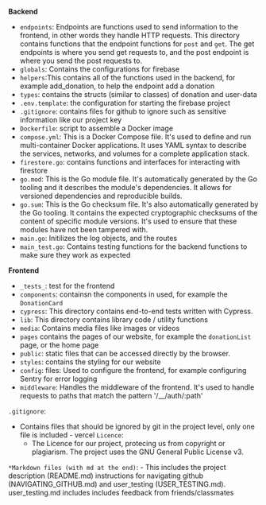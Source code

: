 **Backend**
  - `endpoints`: Endpoints are functions used to send information to the frontend, in other words they handle HTTP requests. This directory contains functions that the endpoint functions for `post` and `get`. The get endpoints is where you send get requests to, and the post endpoint is where you send the post requests to. 
  - `globals`: Contains the configurations for firebase
  - `helpers`:This contains all of the functions used in the backend, for example add_donation, to help the endpoint add a donation
  - `types`: contains the structs (similar to classes) of donation and user-data
  - `.env.template`: the configuration for starting the firebase project
  - `.gitignore`: contains files for github to ignore such as sensitive information like our project key
  - `Dockerfile`: script to assemble a Docker image
  - `compose.yml`: This is a Docker Compose file. It's used to define and run multi-container Docker applications. It uses YAML syntax to describe the services, networks, and volumes for a complete application stack.
  - `firestore.go`: contains functions and interfaces for interacting with firestore
  - `go.mod`: This is the Go module file. It's automatically generated by the Go tooling and it describes the module's dependencies. It allows for versioned dependencies and reproducible builds.
  - `go.sum`: This is the Go checksum file. It's also automatically generated by the Go tooling. It contains the expected cryptographic checksums of the content of specific module versions. It's used to ensure that these modules have not been tampered with.
  - `main.go`: Initilizes the log objects, and the routes
  - `main_test.go`: Contains testing functions for the backend functions to make sure they work as expected 

  **Frontend**
  - `_tests_`: test for the frontend
  - `components`: containsn the components in used, for example the `DonationCard`
  - `cypress`: This directory contains end-to-end tests written with Cypress.
  - `lib`: This directory contains library code / utility functions
  - `media`: Contains media files like images or videos
  - `pages` contains the pages of our website, for example the `donationList` page, or the home page
  - `public`: static files that can be accessed directly by the browser.
  - `styles`: contains the styling for our website
  - `config`: files: Used to configure the frontend, for example configuring Sentry for error logging
  - `middleware`: Handles the middleware of the frontend. It's used to handle requests to paths that match the pattern '/__/auth/:path'
 
 `.gitignore`:
  - Contains files that should be ignored by git in the project level, only one file is included - vercel
  `Licence`:
    - The Licence for our project, protecing us from copyright or plagiarism. The project uses the GNU General Public License v3.
    
 `*Markdown files (with md at the end)`:
    - This includes the project description (README.md) instructions for navigating github (NAVIGATING_GITHUB.md) and user_testing (USER_TESTING.md). user_testing.md includes includes feedback from friends/classmates
